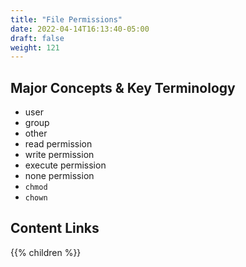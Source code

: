 ```yaml
---
title: "File Permissions"
date: 2022-04-14T16:13:40-05:00
draft: false
weight: 121
---
```


## Major Concepts & Key Terminology

- user
- group
- other
- read permission
- write permission
- execute permission
- none permission
- `chmod`
- `chown`

## Content Links

{{% children %}}
